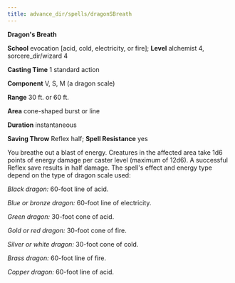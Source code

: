 ```yaml
---
title: advance_dir/spells/dragonSBreath
---
```

 **Dragon's Breath**

**School** evocation [acid, cold, electricity, or fire]; **Level** alchemist 4, sorcere_dir/wizard 4

**Casting Time** 1 standard action

**Component** V, S, M (a dragon scale)

**Range** 30 ft. or 60 ft.

**Area** cone-shaped burst or line

**Duration** instantaneous

**Saving Throw** Reflex half; **Spell Resistance** yes

You breathe out a blast of energy. Creatures in the affected area take 1d6 points of energy damage per caster level (maximum of 12d6). A successful Reflex save results in half damage. The spell's effect and energy type depend on the type of dragon scale used:

_Black dragon:_ 60-foot line of acid.

_Blue or bronze dragon:_ 60-foot line of electricity.

_Green dragon:_ 30-foot cone of acid.

_Gold or red dragon:_ 30-foot cone of fire.

_Silver or white dragon:_ 30-foot cone of cold.

_Brass dragon:_ 60-foot line of fire.

_Copper dragon:_ 60-foot line of acid.

